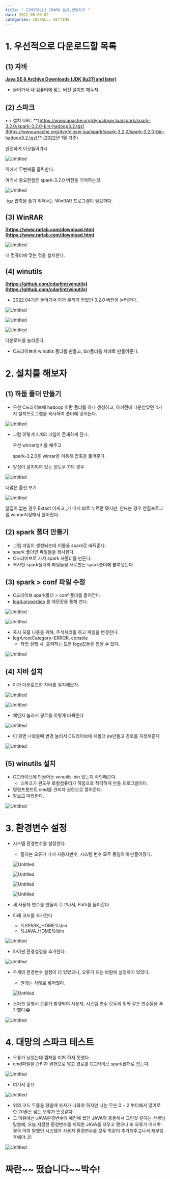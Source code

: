 ```yaml
---
title: " [INSTALL] SPARK 설치,셋팅하기 "
date: 2022-05-03-02 
categories: INSTALL, SETTING
---
```



# 1. 우선적으로 다운로드할 목록

## (1) 자바

**[Java SE 8 Archive Downloads (JDK 8u211 and later)](https://www.oracle.com/java/technologies/javase/javase8u211-later-archive-downloads.html)**

- 들어가서 내 컴퓨터에 맞는 버전 설치만 해두자.

## (2) 스파크

• 
    ◦ 설치 URL: **[https://www.apache.org/dyn/closer.lua/spark/spark-3.2.0/spark-3.2.0-bin-hadoop3.2.tgz](https://www.apache.org/dyn/closer.lua/spark/spark-3.2.0/spark-3.2.0-bin-hadoop3.2.tgz)** (2022년 1월 기준)

안전하게 이곳들어가서 

![Untitled](/images/2022-05-03-02_SPARK_INSTALL/Untitled.png)

위에서 두번째줄 클릭한다.

여기서 중요한점은 spark-3.2.0 버전을 기억하는것.

![Untitled](/images/2022-05-03-02_SPARK_INSTALL/Untitled%201.png)

.tgz 압축을 풀기 위해서는 WinRAR 프로그램이 필요하다.

## (3) WinRAR

**[https://www.rarlab.com/download.htm](https://www.rarlab.com/download.htm)**

![Untitled](/images/2022-05-03-02_SPARK_INSTALL/Untitled%202.png)

내 컴퓨터에 맞는 것을 설치한다.

## (4) winutils

**[https://github.com/cdarlint/winutils](https://github.com/cdarlint/winutils)**

- 2022.04기준 들어가서 아까 우리가 받았던 3.2.0 버전을 눌러준다.

![Untitled](/images/2022-05-03-02_SPARK_INSTALL/Untitled%203.png)

![Untitled](/images/2022-05-03-02_SPARK_INSTALL/Untitled%204.png)

![Untitled](/images/2022-05-03-02_SPARK_INSTALL/Untitled%205.png)

다운로드를 눌러준다.

- C드라이브에 winutils 폴더를 만들고, bin폴더를 차례로 만들어준다.

# 2. 설치를 해보자

## (1) 하둡 폴더 만들기

- 우선 C드라이브에 hadoop 이란 폴더를 하나 생성하고, 아까전에 다운받았던 4가지 설치프로그램을 복사하여 폴더에 넣어둔다.

![Untitled](/images/2022-05-03-02_SPARK_INSTALL/Untitled%206.png)

- 그럼 이렇게 4개의 파일이 존재하게 된다.
    
    우선 winrar설치를 해주고
    
    spark-3.2.0을 winrar을 이용해 압축을 풀어준다.
    
- 알집이 설치되어 있는 윈도우 11의 경우

![Untitled](/images/2022-05-03-02_SPARK_INSTALL/Untitled%207.png)

더많은 옵션 보기

![Untitled](/images/2022-05-03-02_SPARK_INSTALL/Untitled%208.png)

알집이 없는 경우 Extact 어쩌고,,가 떠서 바로 누르면 됐지만, 안뜨는 경우 연결프로그램 winrar지정해서 풀어줬다.

## (2) spark 폴더 만들기

- 그럼 파일이 생성되는데 이름을 spark로 바꿔준다.
- spark 폴더안 파일들을 복사한다.
- C드라이브로 가서 spark 새폴더를 만든다.
- 복사한 spark폴더의 파일들을 새로만든 spark폴더에 붙여넣는다.

## (3) spark > conf 파일 수정

- C드라이브 spark폴더 > conf 폴더를 들어간다.
- [log4.properties](http://log4.properties) 를 메모장을 통해 연다.

![Untitled](/images/2022-05-03-02_SPARK_INSTALL/Untitled%209.png)

![Untitled](/images/2022-05-03-02_SPARK_INSTALL/Untitled%2010.png)

- 혹시 모를 나중을 위해, 주석처리를 하고 파일을 변경한다.
- log4.rootCategory=ERROR, console
    - 작업 실행 시, 출력하는 모든 logs값들을 업앨 수 있다.

![Untitled](/images/2022-05-03-02_SPARK_INSTALL/Untitled%2011.png)

## (4) 자바 설치

- 아까 다운로드한 자바를 설치해보자.

![Untitled](/images/2022-05-03-02_SPARK_INSTALL/Untitled%2012.png)

![Untitled](/images/2022-05-03-02_SPARK_INSTALL/Untitled%2013.png)

- 체인지 눌러서 경로를 이렇게 바꿔준다

![Untitled](/images/2022-05-03-02_SPARK_INSTALL/Untitled%2014.png)

- 이 화면 나왔을때 변경 눌러서 C드라이브에 새폴더 jre만들고 경로를 지정해준다

![Untitled](/images/2022-05-03-02_SPARK_INSTALL/Untitled%2015.png)

## (5) winutils 설치

- C드라이브에 만들어둔 winutils-bin 있는지 확인해준다.
    - 스파크가 윈도우 로컬컴퓨터가 하둡으로 착각하게 만들 프로그램이다.
- 명령프롬프트 cmd를 관리자 권한으로 열어준다.
- 잘보고 따라한다.

![Untitled](/images/2022-05-03-02_SPARK_INSTALL/Untitled%2016.png)

# 3. 환경변수 설정

- 시스템 환경변수를 설정한다.
    - 필자는 오류가 나서 사용자변수, 시스템 변수 모두 동일하게 만들어줬다.
    
    ![Untitled](/images/2022-05-03-02_SPARK_INSTALL/Untitled%2017.png)
    
    ![Untitled](/images/2022-05-03-02_SPARK_INSTALL/Untitled%2018.png)
    
    ![Untitled](/images/2022-05-03-02_SPARK_INSTALL/Untitled%2019.png)
    
    ![Untitled](/images/2022-05-03-02_SPARK_INSTALL/Untitled%2020.png)
    
- 새 사용자 변수를 만들어 주고나서, Path를 들어간다
- 아래 코드를 추가한다
    - %SPARK_HOME%\bin
    - %JAVA_HOME%\bin

![Untitled](/images/2022-05-03-02_SPARK_INSTALL/Untitled%2021.png)

- 파이썬 환경설정을 추가한다.

![Untitled](/images/2022-05-03-02_SPARK_INSTALL/Untitled%2022.png)

- 두개의 환경변수 설정이 더 있었으나, 오류가 뜨는 바람에 설정하지 않았다.
    - 원래는 차례로 넣어줬다.
    
    ![Untitled](/images/2022-05-03-02_SPARK_INSTALL/Untitled%2023.png)
    
- 스파크 실행시 오류가 발생되어  사용자, 시스템 변수 모두에 위와 같은 변수들을 추가했다😂

![Untitled](/images/2022-05-03-02_SPARK_INSTALL/Untitled%2024.png)

# 4. 대망의 스파크 테스트

- 오류가 났었는데 캡쳐를 미쳐 하지 못했다..
- cmd파일을 관리자 권한으로 열고 경로를 C드라이브 spark폴더로 잡는다.

![Untitled](/images/2022-05-03-02_SPARK_INSTALL/Untitled%2025.png)

- 여기서 중요

![Untitled](/images/2022-05-03-02_SPARK_INSTALL/Untitled%2026.png)

- 위의 코드 두줄을 쳤을때 숫자가 나와야 하지만 나는 무슨 0 + 2 부터해서 영어로 한 20줄은 넘는 오류가 뜬것같다.
- 그 이유에선 JAVA환경변수에 예전에 썼던 JAVA와 충돌해서 그런것 같다는 선생님 말씀에, 오늘 지정한 환경변수를 제외한 JAVA를 지우고 했으나 또 오류가 떠서!!!! 결국 아까 말했던 시스템과 사용자 환경변수를 모두 똑같이 추가해주고나서 재부팅 후에야..!!!

![Untitled](/images/2022-05-03-02_SPARK_INSTALL/Untitled%2027.png)

# 짜란~~ 떴습니다~~박수!